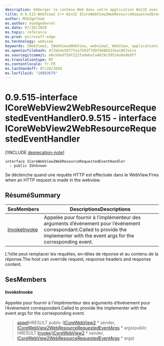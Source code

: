 ```yaml
---
description: Héberger le contenu Web dans votre application Win32 avec le contrôle Microsoft Edge WebView2
title: 0.9.515-WebView2 C++ Win32 ICoreWebView2WebResourceRequestedEventHandler
author: MSEdgeTeam
ms.author: msedgedevrel
ms.date: 07/20/2020
ms.topic: reference
ms.prod: microsoft-edge
ms.technology: webview
keywords: IWebView2, IWebView2WebView, webview2, WebView, applications Win32, Win32, Edge, ICoreWebView2, ICoreWebView2Controller, contrôle de navigateur, html Edge
ms.openlocfilehash: 4f2bb4e5077fea7583f7d9f9886923ea1867e1ce
ms.sourcegitcommit: e0cb9e6f59f222fade6afa4829c59524a9a9b9ff
ms.translationtype: MT
ms.contentlocale: fr-FR
ms.lasthandoff: 07/20/2020
ms.locfileid: "10883679"
---
```

# <span data-ttu-id="4f5e8-104">0.9.515-interface ICoreWebView2WebResourceRequestedEventHandler</span><span class="sxs-lookup"><span data-stu-id="4f5e8-104">0.9.515 - interface ICoreWebView2WebResourceRequestedEventHandler</span></span> 

[!INCLUDE [deprecation-note](../../includes/deprecation-note.md)]

```
interface ICoreWebView2WebResourceRequestedEventHandler
  : public IUnknown
```

<span data-ttu-id="4f5e8-105">Se déclenche quand une requête HTTP est effectuée dans le WebView.</span><span class="sxs-lookup"><span data-stu-id="4f5e8-105">Fires when an HTTP request is made in the webview.</span></span>

## <span data-ttu-id="4f5e8-106">Résumé</span><span class="sxs-lookup"><span data-stu-id="4f5e8-106">Summary</span></span>

 <span data-ttu-id="4f5e8-107">Ses</span><span class="sxs-lookup"><span data-stu-id="4f5e8-107">Members</span></span>                        | <span data-ttu-id="4f5e8-108">Descriptions</span><span class="sxs-lookup"><span data-stu-id="4f5e8-108">Descriptions</span></span>
--------------------------------|---------------------------------------------
[<span data-ttu-id="4f5e8-109">Invoke</span><span class="sxs-lookup"><span data-stu-id="4f5e8-109">Invoke</span></span>](#invoke) | <span data-ttu-id="4f5e8-110">Appelée pour fournir à l’implémenteur des arguments d’événement pour l’événement correspondant.</span><span class="sxs-lookup"><span data-stu-id="4f5e8-110">Called to provide the implementer with the event args for the corresponding event.</span></span>

<span data-ttu-id="4f5e8-111">L’hôte peut remplacer les requêtes, en-têtes de réponse et au contenu de la réponse.</span><span class="sxs-lookup"><span data-stu-id="4f5e8-111">The host can override request, response headers and response content.</span></span>

## <span data-ttu-id="4f5e8-112">Ses</span><span class="sxs-lookup"><span data-stu-id="4f5e8-112">Members</span></span>

#### <span data-ttu-id="4f5e8-113">Invoke</span><span class="sxs-lookup"><span data-stu-id="4f5e8-113">Invoke</span></span> 

<span data-ttu-id="4f5e8-114">Appelée pour fournir à l’implémenteur des arguments d’événement pour l’événement correspondant.</span><span class="sxs-lookup"><span data-stu-id="4f5e8-114">Called to provide the implementer with the event args for the corresponding event.</span></span>

> <span data-ttu-id="4f5e8-115">[appel](#invoke)HRESULT public ([ICoreWebView2](icorewebview2.md) \* sender, [ICoreWebView2WebResourceRequestedEventArgs](icorewebview2webresourcerequestedeventargs.md) \* args)</span><span class="sxs-lookup"><span data-stu-id="4f5e8-115">public HRESULT [Invoke](#invoke)([ICoreWebView2](icorewebview2.md) \* sender, [ICoreWebView2WebResourceRequestedEventArgs](icorewebview2webresourcerequestedeventargs.md) \* args)</span></span>

